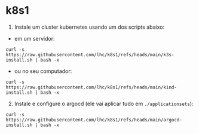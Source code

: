 # k8s1

1. Instale um cluster kubernetes usando um dos scripts abaixo:
* em um servidor:
```
curl -s https://raw.githubusercontent.com/lhc/k8s1/refs/heads/main/k3s-install.sh | bash -x
```
* ou no seu computador:
```
curl -s https://raw.githubusercontent.com/lhc/k8s1/refs/heads/main/kind-install.sh | bash -x
```
2. Instale e configure o argocd (ele vai aplicar tudo em `./applicationsets`):
```
curl -s https://raw.githubusercontent.com/lhc/k8s1/refs/heads/main/argocd-install.sh | bash -x
```
